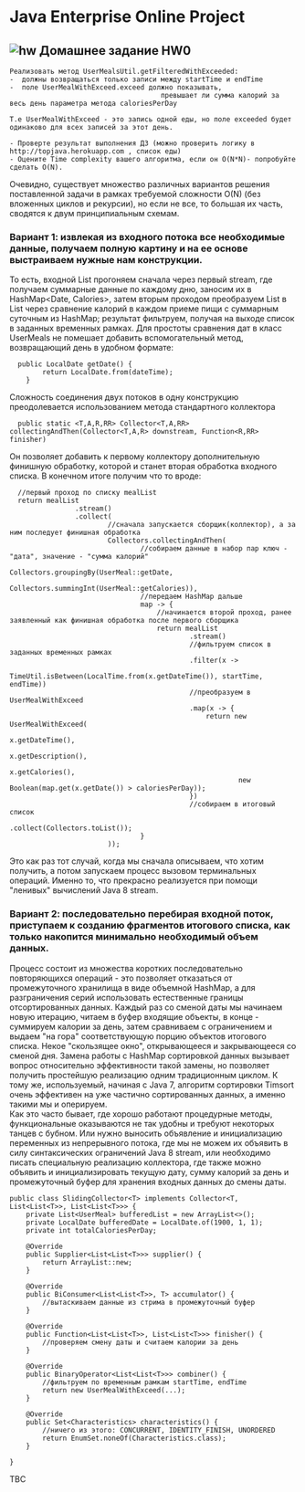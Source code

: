 Java Enterprise Online Project 
===============================

## ![hw](https://cloud.githubusercontent.com/assets/13649199/13672719/09593080-e6e7-11e5-81d1-5cb629c438ca.png) Домашнее задание HW0
```
Реализовать метод UserMealsUtil.getFilteredWithExceeded:
-  должны возвращаться только записи между startTime и endTime 
-  поле UserMealWithExceed.exceed должно показывать, 
                                     превышает ли сумма калорий за весь день параметра метода caloriesPerDay  
        
Т.е UserMealWithExceed - это запись одной еды, но поле exceeded будет одинаково для всех записей за этот день.
    
- Проверте результат выполнения ДЗ (можно проверить логику в http://topjava.herokuapp.com , список еды)
- Оцените Time complexity вашего алгоритма, если он O(N*N)- попробуйте сделать O(N).
```
Очевидно, существует множество различных вариантов решения поставленной задачи в рамках требуемой сложности O(N) (без вложенных циклов и рекурсии), но если не все, то большая их часть, сводятся к двум принципиальным схемам.
### Вариант 1: извлекая из входного потока все необходимые данные, получаем полную картину и на ее основе выстраиваем нужные нам конструкции.
  То есть, входной List<UserMeals> прогоняем сначала через первый stream, где получаем суммарные данные по каждому дню, заносим их в HashMap<Date, Calories>, затем вторым проходом преобразуем List<UserMeals> в List<UserMealWithExceed> через сравнение калорий в каждом приеме пищи с суммарным суточным из HashMap; результат фильтруем, получая на выходе список в заданных временных рамках.
  Для простоты сравнения дат в класс UserMeals не помешает добавить вспомогательный метод, возвращающий день в удобном формате:
```
  public LocalDate getDate() {
        return LocalDate.from(dateTime);
    }
```
  Сложность соединения двух потоков в одну конструкцию преодолевается использованием метода стандартного коллектора 
```
  public static <T,A,R,RR> Collector<T,A,RR> collectingAndThen(Collector<T,A,R> downstream, Function<R,RR> finisher)
```
Он позволяет добавить к первому коллектору дополнительную финишную обработку, которой и станет вторая обработка входного списка. В конечном итоге получим что то вроде:
```
  //первый проход по списку mealList
  return mealList
                .stream()
                .collect(
                        //сначала запускается сборщик(коллектор), а за ним последует финишная обработка
                        Collectors.collectingAndThen(
                                //собираем данные в набор пар ключ - "дата", значение - "сумма калорий"
                                Collectors.groupingBy(UserMeal::getDate,
                                        Collectors.summingInt(UserMeal::getCalories)),
                                //передаем HashMap дальше
                                map -> {
                                    //начинается второй проход, ранее заявленный как финишная обработка после первого сборщика
                                    return mealList
                                            .stream()
                                            //фильтруем список в заданных временных рамках
                                            .filter(x ->
                                                    TimeUtil.isBetween(LocalTime.from(x.getDateTime()), startTime, endTime))
                                            //преобразуем в UserMealWithExceed
                                            .map(x -> {
                                                return new UserMealWithExceed(
                                                        x.getDateTime(),
                                                        x.getDescription(),
                                                        x.getCalories(),
                                                        new Boolean(map.get(x.getDate()) > caloriesPerDay));
                                            })
                                            //собираем в итоговый список
                                            .collect(Collectors.toList());
                                }
                        ));
```
  Это как раз тот случай, когда мы сначала описываем, что хотим получить, а потом запускаем процесс вызовом терминальных операций. Именно то, что прекрасно реализуется при помощи "ленивых" вычислений Java 8 stream.

### Вариант 2: последовательно перебирая входной поток, приступаем к созданию фрагментов итогового списка, как только накопится минимально необходимый объем данных. 
  Процесс состоит из множества коротких последовательно повторяющихся операций - это позволяет отказаться от промежуточного хранилища в виде объемной HashMap, а для разграничения серий использовать естественные границы отсортированных данных. Каждый раз со сменой даты мы начинаем новую итерацию, читаем в буфер входящие объекты, в конце - суммируем калории за день, затем сравниваем с ограничением и выдаем "на гора" соответствующую порцию объектов итогового списка. Некое "скользящее окно", открывающееся и закрывающееся со сменой дня. Замена работы с HashMap сортировкой данных вызывает вопрос относительно эффективности такой замены, но позволяет получить простейшую реализацию одним традиционным циклом. К тому же, используемый, начиная с Java 7, алгоритм сортировки Timsort очень эффективен на уже частично сортированных данных, а именно такими мы и оперируем.<br>
  Как это часто бывает, где хорошо работают процедурные методы, функциональные оказываются не так удобны и требуют некоторых танцев с бубном. Или нужно выносить объявление и инициализацию переменных из непрерывного потока, где мы не можем их объявить в силу синтаксических ограничений Java 8 stream, или необходимо писать специальную реализацию коллектора, где также можно объявить и инициализировать текущую дату, сумму калорий за день и промежуточный буфер для хранения входных данных до смены даты.

```
public class SlidingCollector<T> implements Collector<T, List<List<T>>, List<List<T>>> {
    private List<UserMeal> bufferedList = new ArrayList<>();
    private LocalDate bufferedDate = LocalDate.of(1900, 1, 1);
    private int totalCaloriesPerDay;

    @Override
    public Supplier<List<List<T>>> supplier() {
        return ArrayList::new;
    }

    @Override
    public BiConsumer<List<List<T>>, T> accumulator() {
        //вытаскиваем данные из стрима в промежуточный буфер
    }
    
    @Override
    public Function<List<List<T>>, List<List<T>>> finisher() {
        //проверяем смену даты и считаем калории за день
    }
    
    @Override
    public BinaryOperator<List<List<T>>> combiner() {
        //фильтруем по временным рамкам startTime, endTime
        return new UserMealWithExceed(...);
    }

    @Override
    public Set<Characteristics> characteristics() {
        //ничего из этого: CONCURRENT, IDENTITY_FINISH, UNORDERED 
        return EnumSet.noneOf(Characteristics.class);
    }
    
}
```

TBC
